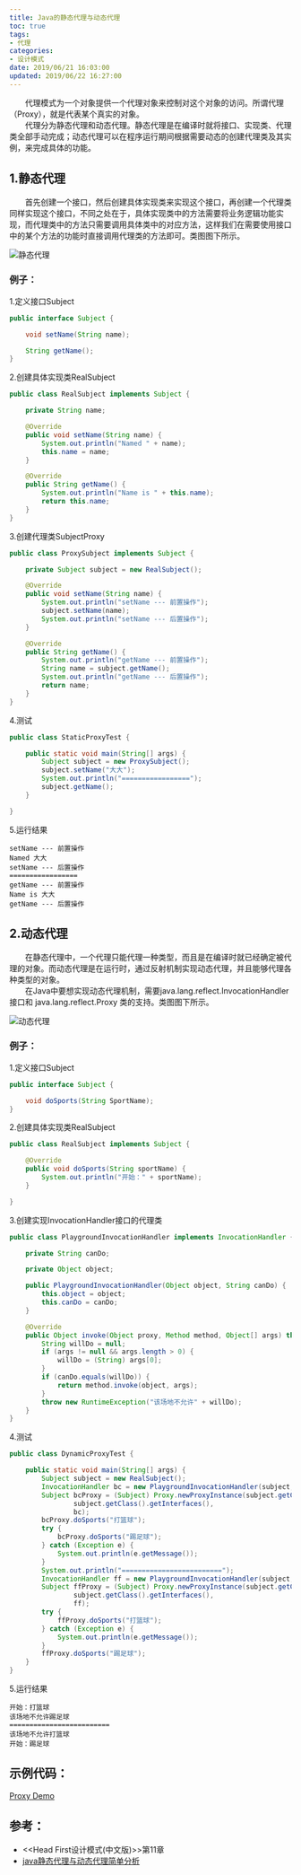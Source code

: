 ```yaml
---
title: Java的静态代理与动态代理
toc: true
tags:
- 代理
categories:
- 设计模式
date: 2019/06/21 16:03:00
updated: 2019/06/22 16:27:00
---
```


&emsp;&emsp;代理模式为一个对象提供一个代理对象来控制对这个对象的访问。所谓代理（Proxy），就是代表某个真实的对象。  
&emsp;&emsp;代理分为静态代理和动态代理。静态代理是在编译时就将接口、实现类、代理类全部手动完成；动态代理可以在程序运行期间根据需要动态的创建代理类及其实例，来完成具体的功能。

<!--more-->
## 1.静态代理
&emsp;&emsp;首先创建一个接口，然后创建具体实现类来实现这个接口，再创建一个代理类同样实现这个接口，不同之处在于，具体实现类中的方法需要将业务逻辑功能实现，而代理类中的方法只需要调用具体类中的对应方法，这样我们在需要使用接口中的某个方法的功能时直接调用代理类的方法即可。类图图下所示。

![静态代理](proxy/静态代理.png)

### 例子：  
1.定义接口Subject  
```JAVA
public interface Subject {

    void setName(String name);

    String getName();
}
``` 
2.创建具体实现类RealSubject  
```JAVA
public class RealSubject implements Subject {

    private String name;

    @Override
    public void setName(String name) {
        System.out.println("Named " + name);
        this.name = name;
    }

    @Override
    public String getName() {
        System.out.println("Name is " + this.name);
        return this.name;
    }
}
```
3.创建代理类SubjectProxy  
```JAVA
public class ProxySubject implements Subject {

    private Subject subject = new RealSubject();

    @Override
    public void setName(String name) {
        System.out.println("setName --- 前置操作");
        subject.setName(name);
        System.out.println("setName --- 后置操作");
    }

    @Override
    public String getName() {
        System.out.println("getName --- 前置操作");
        String name = subject.getName();
        System.out.println("getName --- 后置操作");
        return name;
    }
}
``` 
4.测试  
```JAVA
public class StaticProxyTest {

    public static void main(String[] args) {
        Subject subject = new ProxySubject();
        subject.setName("大大");
        System.out.println("=================");
        subject.getName();
    }

}
```
5.运行结果  
```
setName --- 前置操作
Named 大大
setName --- 后置操作
=================
getName --- 前置操作
Name is 大大
getName --- 后置操作
```

## 2.动态代理
&emsp;&emsp;在静态代理中，一个代理只能代理一种类型，而且是在编译时就已经确定被代理的对象。而动态代理是在运行时，通过反射机制实现动态代理，并且能够代理各种类型的对象。  
&emsp;&emsp;在Java中要想实现动态代理机制，需要java.lang.reflect.InvocationHandler接口和 java.lang.reflect.Proxy 类的支持。类图图下所示。

![动态代理](proxy/动态代理.png)

### 例子：
1.定义接口Subject  
```JAVA
public interface Subject {

    void doSports(String SportName);
}
``` 
2.创建具体实现类RealSubject  
```JAVA
public class RealSubject implements Subject {

    @Override
    public void doSports(String sportName) {
        System.out.println("开始：" + sportName);
    }

}
```
3.创建实现InvocationHandler接口的代理类  
```JAVA
public class PlaygroundInvocationHandler implements InvocationHandler {

    private String canDo;

    private Object object;

    public PlaygroundInvocationHandler(Object object, String canDo) {
        this.object = object;
        this.canDo = canDo;
    }

    @Override
    public Object invoke(Object proxy, Method method, Object[] args) throws Throwable {
        String willDo = null;
        if (args != null && args.length > 0) {
            willDo = (String) args[0];
        }
        if (canDo.equals(willDo)) {
            return method.invoke(object, args);
        }
        throw new RuntimeException("该场地不允许" + willDo);
    }
}
```
4.测试  
```JAVA
public class DynamicProxyTest {

    public static void main(String[] args) {
        Subject subject = new RealSubject();
        InvocationHandler bc = new PlaygroundInvocationHandler(subject, "打篮球");
        Subject bcProxy = (Subject) Proxy.newProxyInstance(subject.getClass().getClassLoader(),
                subject.getClass().getInterfaces(),
                bc);
        bcProxy.doSports("打篮球");
        try {
            bcProxy.doSports("踢足球");
        } catch (Exception e) {
            System.out.println(e.getMessage());
        }
        System.out.println("=========================");
        InvocationHandler ff = new PlaygroundInvocationHandler(subject, "踢足球");
        Subject ffProxy = (Subject) Proxy.newProxyInstance(subject.getClass().getClassLoader(),
                subject.getClass().getInterfaces(),
                ff);
        try {
            ffProxy.doSports("打篮球");
        } catch (Exception e) {
            System.out.println(e.getMessage());
        }
        ffProxy.doSports("踢足球");
    }
}
```
5.运行结果  
```
开始：打篮球
该场地不允许踢足球
=========================
该场地不允许打篮球
开始：踢足球
```

## 示例代码：
[Proxy Demo](https://github.com/Dfghhj/ProxyDemo)

## 参考：
- <<Head First设计模式(中文版)>>第11章
- [java静态代理与动态代理简单分析](https://www.cnblogs.com/V1haoge/p/5860749.html)